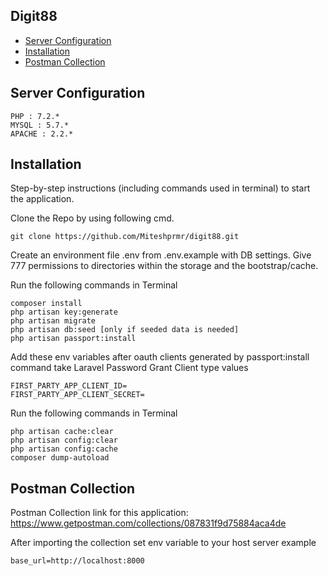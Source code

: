 ## Digit88 ##

 - [Server Configuration](#markdown-header-server-configuration)
 - [Installation](#markdown-header-installation)
 - [Postman Collection](#markdown-header-postman-collection)

## Server Configuration
    PHP : 7.2.*
    MYSQL : 5.7.*
    APACHE : 2.2.*

## Installation

Step-by-step instructions (including commands used in terminal) to start the application.

Clone the Repo by using following cmd.

    git clone https://github.com/Miteshprmr/digit88.git

Create an environment file .env from .env.example with DB settings.
Give 777 permissions to directories within the storage and the bootstrap/cache.

Run the following commands in Terminal

    composer install
    php artisan key:generate
    php artisan migrate
    php artisan db:seed [only if seeded data is needed]
    php artisan passport:install

Add these env variables after oauth clients generated by passport:install command
take Laravel Password Grant Client type values

    FIRST_PARTY_APP_CLIENT_ID=
    FIRST_PARTY_APP_CLIENT_SECRET=

Run the following commands in Terminal

    php artisan cache:clear
    php artisan config:clear 
    php artisan config:cache
    composer dump-autoload

## Postman Collection

Postman Collection link for this application:
https://www.getpostman.com/collections/087831f9d75884aca4de

After importing the collection set env variable to your host server
example

    base_url=http://localhost:8000

